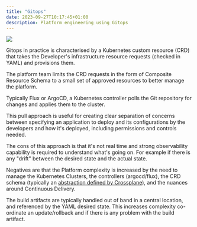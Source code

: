 ```yaml
---
title: "Gitops"
date: 2023-09-27T10:17:45+01:00
description: Platform engineering using Gitops
---
```


<img src="https://s.natalian.org/2023-09-27/gitops.png">

Gitops in practice is characterised by a Kubernetes custom resource (CRD) that takes the Developer's infrastructure resource requests (checked in YAML) and provisions them.

The platform team limits the CRD requests in the form of Composite Resource Schema to a small set of approved resources to better manage the platform.

Typically Flux or ArgoCD, a Kubernetes controller polls the Git repository for changes and applies them to the cluster.

This pull approach is useful for creating clear separation of concerns between specifying an application to deploy and its configurations by the developers and how it's deployed, including permissions and controls needed.

The cons of this approach is that it's not real time and strong observability capability is required to understand what's going on. For example if there is any "drift" between the desired state and the actual state.

Negatives are that the Platform complexity is increased by the need to manage the Kubernetes Clusters, the controllers (argocd/flux), the CRD schema (typically an [abstraction defined by Crossplane](https://marketplace.upbound.io/providers/upbound/provider-aws-lambda/v0.40.0/resources/lambda.aws.upbound.io/Function/v1beta1)), and the nuances around Continuous Delivery.

The build artifacts are typically handled out of band in a central location, and referenced by the YAML desired state. This increases complexity co-ordinate an update/rollback and if there is any problem with the build artifact.